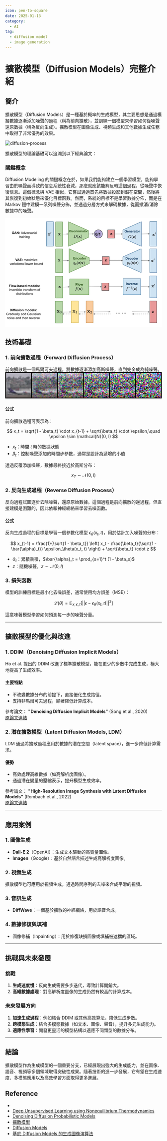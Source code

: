 ```yaml
---
icon: pen-to-square
date: 2025-01-13
category:
  - AI
tag:
  - diffusion model
  - image generation
---
```


# 擴散模型（Diffusion Models）完整介紹

## **簡介**

擴散模型（Diffusion Models）是一種基於概率的生成模型，其主要思想是通過模擬數據逐漸添加噪聲的過程（稱為前向擴散），並訓練一個模型來學習如何從噪聲還原數據（稱為反向生成）。擴散模型在圖像生成、視頻生成和其他數據生成任務中取得了非常優秀的效果。

![diffusion-process](./images/diffusion-process.gif)

擴散模型的理論基礎可以追溯到以下經典論文：

### **關鍵概念**

Diffusion Modeling 的關鍵概念在於，如果我們能夠建立一個學習模型，能夠學習由於噪聲而導致的信息系統性衰減，那麼就應該能夠反轉這個過程，從噪聲中恢復信息。這個概念與 VAE 相似，它嘗試通過首先將數據投影到潛在空間，然後將其恢復到初始狀態來優化目標函數。然而，系統的目標不是學習數據分佈，而是在 Markov 鏈中建模一系列噪聲分佈，並通過分層方式來解碼數據，從而撤消/消除數據中的噪聲。

![model-different](./images/diffusion-model-different.webp)

## **技術基礎**

### **1. 前向擴散過程（Forward Diffusion Process）**

前向擴散是一個馬爾可夫過程，將數據逐漸添加高斯噪聲，直到完全成為純噪聲。
![diffusion-forward-process）](./images/diffusion-forward.webp)

#### **公式**

前向擴散過程可表示為：

$$
x_t = \sqrt{1 - \beta_t} \cdot x_{t-1} + \sqrt{\beta_t} \cdot \epsilon,\quad \epsilon \sim \mathcal{N}(0, I)
$$

- $x_t$：時間 $t$ 時的數據狀態
- $\beta_t$：控制噪聲添加的時間步參數，通常是設計為遞增的小值

透過反覆添加噪聲，數據最終接近於高斯分布：

$$
x_T \sim \mathcal{N}(0, I)
$$

### **2. 反向生成過程（Reverse Diffusion Process）**

反向過程試圖逐步去除噪聲，還原原始數據。這個過程是前向擴散的逆過程，但直接建模是困難的，因此依賴神經網絡來學習去噪函數。

#### **公式**

反向生成過程的目標是學習一個參數化模型 $\epsilon_\theta(x_t, t)$，用於估計加入噪聲的分布：

$$
x_{t-1} = \frac{1}{\sqrt{1 - \beta_t}} \left( x_t - \frac{\beta_t}{\sqrt{1 - \bar{\alpha}_t}} \epsilon_\theta(x_t, t) \right) + \sqrt{\beta_t} \cdot z
$$

- $\bar{\alpha}_t$：累積乘積，$\bar{\alpha}_t = \prod_{s=1}^t (1 - \beta_s)$
- $z$：隨機噪聲，$z \sim \mathcal{N}(0, I)$

### **3. 損失函數**

模型的訓練目標是最小化去噪誤差，通常使用均方誤差（MSE）：

$$
\mathcal{L}(\theta) = \mathbb{E}_{x, \epsilon, t} \left[ ||\epsilon - \epsilon_\theta(x_t, t)||^2 \right]
$$

這意味著模型學習如何預測每一步的噪聲分量。

---

## **擴散模型的優化與改進**

### **1. DDIM（Denoising Diffusion Implicit Models）**

Ho et al. 提出的 DDIM 改進了標準擴散模型，能在更少的步數中完成生成，極大地提高了生成效率。

#### **主要特點**

- 不改變數據分布的前提下，直接優化生成路徑。
- 支持非馬爾可夫過程，顯著降低計算成本。

參考論文：
**"Denoising Diffusion Implicit Models"** (Song et al., 2020)  
[原論文連結](https://arxiv.org/abs/2010.02502)

### **2. 潛在擴散模型（Latent Diffusion Models, LDM）**

LDM 通過將擴散過程應用於數據的潛在空間（latent space），進一步降低計算需求。

#### **優勢**

- 高效處理高維數據（如高解析度圖像）。
- 通過潛在變量的壓縮表示，提升模型生成效率。

參考論文：
**"High-Resolution Image Synthesis with Latent Diffusion Models"** (Rombach et al., 2022)  
[原論文連結](https://arxiv.org/abs/2112.10752)

---

## **應用案例**

### **1. 圖像生成**

- **Dall-E 2**（OpenAI）：生成文本驅動的高質量圖像。
- **Imagen**（Google）：基於自然語言描述生成高解析度圖像。

### **2. 視頻生成**

擴散模型也可應用於視頻生成，通過時間序列的去噪來合成平滑的視頻。

### **3. 音訊生成**

- **DiffWave**：一個基於擴散的神經網絡，用於語音合成。

### **4. 數據修復與填補**

- 圖像修補（Inpainting）：用於修復缺損圖像或填補被遮擋的區域。

---

## **挑戰與未來發展**

### **挑戰**

1. **生成速度慢**：反向生成需要多步迭代，導致計算開銷大。
2. **高維數據處理**：對高解析度圖像的生成仍然有較高的計算成本。

### **未來發展方向**

1. **加速生成過程**：例如結合 DDIM 或其他高效算法，降低生成步數。
2. **跨模態生成**：結合多模態數據（如文本、圖像、聲音），提升多元生成能力。
3. **適應性學習**：開發更靈活的模型結構以適應不同類型的數據分布。

---

## **結論**

擴散模型作為生成模型的一個重要分支，已經展現出強大的生成能力，並在圖像、語音、視頻等多個領域取得突破性成果。隨著技術的進一步發展，它有望在生成速度、多模態應用以及高效學習方面取得更多進展。

## Reference

-
- [Deep Unsupervised Learning using Nonequilibrium Thermodynamics](https://arxiv.org/abs/1503.03585)
- [Denoising Diffusion Probabilistic Models](https://arxiv.org/abs/2006.11239)
- [擴散模型](https://zh.wikipedia.org/zh-tw/%E6%89%A9%E6%95%A3%E6%A8%A1%E5%9E%8B)
- [Diffusion Models](https://medium.com/image-processing-and-ml-note/diffusion-models-b4609ff05ae6)
- [基於 Diffusion Models 的生成圖像演算法](https://d246810g2000.medium.com/%E5%9F%BA%E6%96%BC-diffusion-models-%E7%9A%84%E7%94%9F%E6%88%90%E5%9C%96%E5%83%8F%E6%BC%94%E7%AE%97%E6%B3%95-984212710610)
